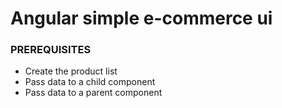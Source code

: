 # Angular simple e-commerce ui

### PREREQUISITES
- Create the product list
- Pass data to a child component
- Pass data to a parent component